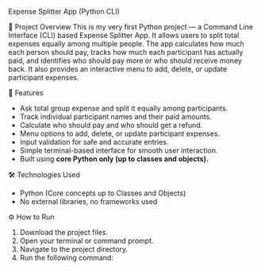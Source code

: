 Expense Splitter App (Python CLI)

🚀 Project Overview
This is my very first Python project — a Command Line Interface (CLI) based Expense Splitter App. It allows users to split total expenses equally among multiple people. The app calculates how much each person should pay, tracks how much each participant has actually paid, and identifies who should pay more or who should receive money back. It also provides an interactive menu to add, delete, or update participant expenses.

🎯 Features
- Ask total group expense and split it equally among participants.
- Track individual participant names and their paid amounts.
- Calculate who should pay and who should get a refund.
- Menu options to add, delete, or update participant expenses.
- Input validation for safe and accurate entries.
- Simple terminal-based interface for smooth user interaction.
- Built using **core Python only (up to classes and objects).**

🛠️ Technologies Used
- Python (Core concepts up to Classes and Objects)
- No external libraries, no frameworks used

⚙️ How to Run
1. Download the project files.
2. Open your terminal or command prompt.
3. Navigate to the project directory.
4. Run the following command:
```bash
